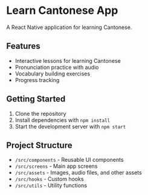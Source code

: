 # Learn Cantonese App

A React Native application for learning Cantonese.

## Features

- Interactive lessons for learning Cantonese
- Pronunciation practice with audio
- Vocabulary building exercises
- Progress tracking

## Getting Started

1. Clone the repository
2. Install dependencies with `npm install`
3. Start the development server with `npm start`

## Project Structure

- `/src/components` - Reusable UI components
- `/src/screens` - Main app screens
- `/src/assets` - Images, audio files, and other assets
- `/src/hooks` - Custom hooks
- `/src/utils` - Utility functions

